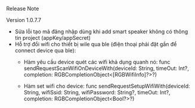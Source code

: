 Release Note

Version 1.0.7.7
- Sửa lỗi tạo mã đăng nhập dùng khi add smart speaker không có thông tin project (appKey/appSecret)
- Hỗ trợ đổi wifi cho thiết bị wile qua ble (điện thoại phải đặt gần để connect device qua ble):
    - Hàm yêu cầu device quét các wifi khả dụng quanh nó:
    func sendRequestScanWifiOnDeviceWith(deviceId: String,
                                         timeOut: Int?,
                                         completion: RGBCompletionObject<[RGBWifiInfo]?>?) 
                                        
    - Hàm set wifi cho device: 
    func sendRequestSetupWifiWith(deviceId: String,
                                  wifiSsid: String,
                                  wifiPassword: String?,
                                  timeOut: Int?,
                                  completion: RGBCompletionObject<Bool?>?)

